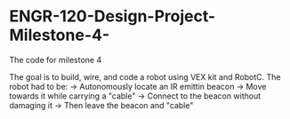 # ENGR-120-Design-Project-Milestone-4-
The code for milestone 4 


The goal is to build, wire, and code a robot using VEX kit and RobotC. The robot had to be:
 -> Autonomously locate an IR emittin beacon
 -> Move towards it while carrying a "cable"
 -> Connect to the beacon without damaging it
 -> Then leave the beacon and "cable" 

